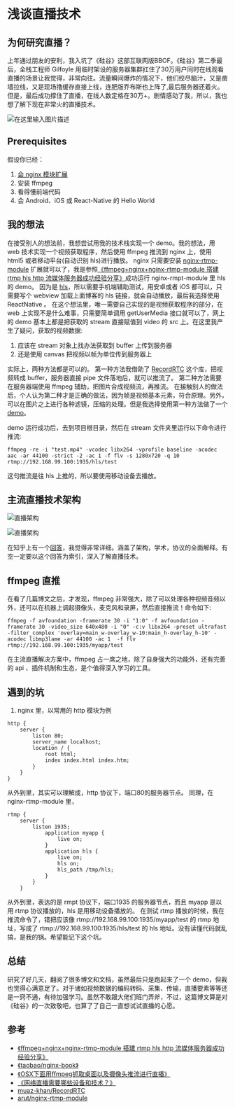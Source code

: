 # 浅谈直播技术

## 为何研究直播？
上年通过朋友的安利，我入坑了《硅谷》这部互联网版BBOF。《硅谷》第二季最后，全栈工程师 Gilfoyle 用临时架设的服务器集群扛住了30万用户同时在线观看直播的场景让我觉得，非常向往。流量瞬间爆炸的情况下，他们绞尽脑汁，又是凿墙拉线，又是现场撸缓存直接上线，连肥版乔布斯也上阵了,最后服务器还着火。但是，最后成功撑住了直播，在线人数定格在30万+。剧情感动了我，所以，我也想了解下现在非常火的直播技术。

![在这里输入图片描述][1]


## Prerequisites

假设你已经：

 1. [会 nginx 模块扩展][2]
 2. 安装 ffmpeg
 3. 看得懂前端代码
 4. 会 Android、iOS 或 React-Native 的 Hello World

## 我的想法
在接受别人的想法前，我想尝试用我的技术栈实现一个 demo。我的想法，用 web 技术实现一个视频获取程序，然后使用 ffmpeg 推流到 nginx 上，使用 html5 或者移动平台(自动识别 hls)进行播放。
nginx 只需要安装 [nginx-rtmp-module][3] 扩展就可以了，我是参照[《ffmpeg+nginx+nginx-rtmp-module 搭建 rtmp hls http 流媒体服务器成功经验分享》][4]成功运行 nginx-rmpt-module 里 hls 的 demo。
因为是 [hls][5]，所以需要手机端辅助测试，用安卓或者 iOS 都可以，只需要写个 webview 加载上面博客的 hls 链接，就会自动播放，最后我选择使用 ReactNative 。
在这个想法里，唯一需要自己实现的是视频获取程序的部分，在 web 上实现不是什么难事，只需要简单调用 getUserMedia 接口就可以了，网上的 demo 基本上都是把获取的 stream 直接赋值到 video 的 src 上。在这里我产生了疑问，获取的视频数据:

 1. 应该在 stream 对象上找办法获取到 buffer 上传到服务器
 2. 还是使用 canvas 把视频以帧为单位传到服务器上

实际上，两种方法都是可以的。
第一种方法我借助了 [RecordRTC][6] 这个库，把视频转成 buffer，服务器直接 pipe 文件落地后，就可以推流了。
第二种方法需要在服务器端使用 ffmpeg 辅助，把图片合成视频流，再推流。
在接触别人的做法后，个人认为第二种才是正确的做法，因为帧是视频基本元素，符合原理。另外，可以在图片之上进行各种滤镜，压缩的处理。但是我选择使用第一种方法做了一个 [demo][7]。

demo 运行成功后，去到项目根目录，然后在 stream 文件夹里运行以下命令进行推流:
````
ffmpeg -re -i "test.mp4" -vcodec libx264 -vprofile baseline -acodec aac -ar 44100 -strict -2 -ac 1 -f flv -s 1280x720 -q 10 rtmp://192.168.99.100:1935/hls/test
````
这句推流是往 hls 上推的，所以要使用移动设备去播放。

## 主流直播技术架构

![直播架构][8]

![直播架构][9]

在知乎上有一个[回答][10]，我觉得非常详细。涵盖了架构，学术，协议的全面解释。有空一定要以这个回答为索引，深入了解直播技术。

## ffmpeg 直推
在看了几篇博文之后，才发现，ffmpeg 非常强大，除了可以处理各种视频音频以外，还可以在机器上调起摄像头，麦克风和录屏，然后直接推流！命令如下:

````
ffmpeg -f avfoundation -framerate 30 -i "1:0" -f avfoundation -framerate 30 -video_size 640x480 -i "0" -c:v libx264 -preset ultrafast -filter_complex 'overlay=main_w-overlay_w-10:main_h-overlay_h-10' -acodec libmp3lame -ar 44100 -ac 1  -f flv rtmp://192.168.99.100:1935/myapp/test
````

在主流直播解决方案中，ffmpeg 占一席之地，除了自身强大的功能外，还有完善的 api 、插件机制和生态，是个值得深入学习的工具。

## 遇到的坑

 1. nginx 里，以常用的 http 模块为例

````
http {
    server {
        listen 80;
        server_name localhost;
        location / {
            root html;
            index index.html index.htm;
        }
    }
}
````
从外到里，其实可以理解成，http 协议下，端口80的服务器节点。
同理，在 nginx-rtmp-module 里，

````
rtmp { 
    server { 
        listen 1935; 
            application myapp { 
                live on; 
            } 
            application hls { 
                live on; 
                hls on; 
                hls_path /tmp/hls; 
            } 
        } 
    } 

````
从外到里，表达的是 rmpt 协议下，端口1935 的服务器节点，而且 myapp 是以用 rtmp 协议播放的，hls 是用移动设备播放的。
在测试 rtmp 播放的时候，我在推流命令了，错把应该像 rtmp://192.168.99.100:1935/myapp/test 的 rtmp 地址，写成了 rtmp://192.168.99.100:1935/hls/test 的 hls 地址。没有读懂代码就乱搞，是我的锅。希望能记下这个坑。

## 总结
研究了好几天，翻阅了很多博文和文档，虽然最后只是跑起来了一个 demo，但我也觉得心满意足了。对于诸如视频数据的编码转码、采集、传输，直播要素等等还是一窍不通，有待加强学习。虽然不敢跟大佬们班门弄斧，不过，这篇博文算是对《硅谷》的一次致敬吧，也算了了自己一直想试试直播的心愿。

## 参考

 - [《ffmpeg+nginx+nginx-rtmp-module 搭建 rtmp hls http 流媒体服务器成功经验分享》][11]
 - [《taobao/nginx-book》][12]
 - [《OSX下面用ffmpeg抓取桌面以及摄像头推流进行直播》][13]
 - [《网络直播需要哪些设备和技术？》][14]
 - [muaz-khan/RecordRTC][15]
 - [arut/nginx-rtmp-module][16]


  [1]: https://dn-coding-net-production-pp.qbox.me/89ce2b31-0fbb-4f0c-9bce-608e48b03f5f.png
  [2]: https://github.com/taobao/nginx-book/blob/master/source/chapter_03.rst
  [3]: https://github.com/arut/nginx-rtmp-module
  [4]: http://www.codeclip.com/3724.html
  [5]: http://baike.baidu.com/link?url=rPpbGvKjboAXlANtl8GMVvSPGFqSwGA30Z56LomAVoiynqPsxs1---Is8QHPzDOvxlzv-EzzLLV11XcrJZBJu_
  [6]: https://github.com/muaz-khan/RecordRTC
  [7]: https://github.com/huangruichang/live-tv
  [8]: https://pic4.zhimg.com/v2-4c8025a9412068af66f58b7adecca66b_r.png
  [9]: https://pic1.zhimg.com/v2-f2605074f5150734c72b4fe93e12268c_r.png
  [10]: https://www.zhihu.com/question/22421708
  [11]: http://www.codeclip.com/3724.html
  [12]: https://github.com/taobao/nginx-book
  [13]: http://www.cnblogs.com/damiao/p/5233431.html
  [14]: https://www.zhihu.com/question/22421708
  [15]: https://github.com/muaz-khan/RecordRTC
  [16]: https://github.com/arut/nginx-rtmp-module